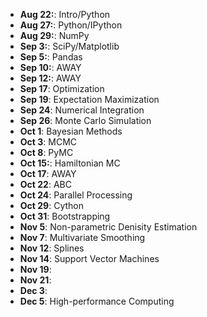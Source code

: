 * **Aug 22:**: Intro/Python
* **Aug 27:**: Python/IPython
* **Aug 29:**: NumPy
* **Sep 3:**: SciPy/Matplotlib
* **Sep 5:**: Pandas
* **Sep 10:**: AWAY
* **Sep 12:**: AWAY
* **Sep 17**: Optimization
* **Sep 19**: Expectation Maximization
* **Sep 24**: Numerical Integration
* **Sep 26**: Monte Carlo Simulation
* **Oct 1**:  Bayesian Methods
* **Oct 3**: MCMC
* **Oct 8**: PyMC
* **Oct 15:**: Hamiltonian MC
* **Oct 17**:  AWAY
* **Oct 22**: ABC
* **Oct 24**: Parallel Processing
* **Oct 29**: Cython
* **Oct 31**: Bootstrapping
* **Nov 5**: Non-parametric Denisity Estimation
* **Nov 7**: Multivariate Smoothing
* **Nov 12**: Splines
* **Nov 14**: Support Vector Machines
* **Nov 19**:
* **Nov 21**:
* **Dec 3**:
* **Dec 5**: High-performance Computing

